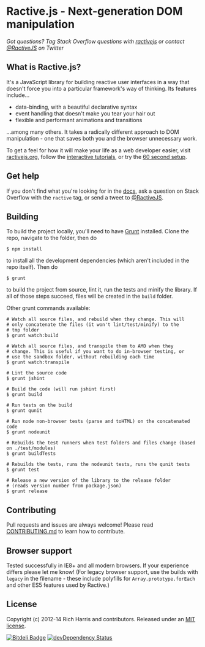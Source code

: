 Ractive.js - Next-generation DOM manipulation
=============================================


*Got questions? Tag Stack Overflow questions with [ractivejs](http://stackoverflow.com/questions/tagged/ractivejs) or contact [@RactiveJS](http://twitter.com/RactiveJS) on Twitter*

What is Ractive.js?
-------------------

It's a JavaScript library for building reactive user interfaces in a way that doesn't force you into a particular framework's way of thinking. Its features include...

* data-binding, with a beautiful declarative syntax
* event handling that doesn't make you tear your hair out
* flexible and performant animations and transitions

...among many others. It takes a radically different approach to DOM manipulation - one that saves both you and the browser unnecessary work.

To get a feel for how it will make your life as a web developer easier, visit [ractivejs.org](http://ractivejs.org), follow the [interactive tutorials](http://learn.ractivejs.org), or try the [60 second setup](https://github.com/ractivejs/ractive/wiki/60-second-setup).


Get help
--------

If you don't find what you're looking for in the [docs](http://docs.ractivejs.org/latest), ask a question on Stack Overflow with the `ractive` tag, or send a tweet to [@RactiveJS](http://twitter.com/RactiveJS).


Building
--------

To build the project locally, you'll need to have [Grunt](http://gruntjs.com) installed. Clone the repo, navigate to the folder, then do

```shell
$ npm install
```

to install all the development dependencies (which aren't included in the repo itself). Then do

```shell
$ grunt
```

to build the project from source, lint it, run the tests and minify the library. If all of those steps succeed, files will be created in the `build` folder.

Other grunt commands available:

```shell
# Watch all source files, and rebuild when they change. This will
# only concatenate the files (it won't lint/test/minify) to the
# tmp folder
$ grunt watch:build

# Watch all source files, and transpile them to AMD when they
# change. This is useful if you want to do in-browser testing, or
# use the sandbox folder, without rebuilding each time
$ grunt watch:transpile

# Lint the source code
$ grunt jshint

# Build the code (will run jshint first)
$ grunt build

# Run tests on the build
$ grunt qunit

# Run node non-browser tests (parse and toHTML) on the concatenated code
$ grunt nodeunit

# Rebuilds the test runners when test folders and files change (based on ./test/modules)
$ grunt buildTests

# Rebuilds the tests, runs the nodeunit tests, runs the qunit tests
$ grunt test

# Release a new version of the library to the release folder
# (reads version number from package.json)
$ grunt release
```


Contributing
------------

Pull requests and issues are always welcome! Please read [CONTRIBUTING.md](https://github.com/ractivejs/ractive/blob/master/CONTRIBUTING.md) to learn how to contribute.


Browser support
---------------

Tested successfully in IE8+ and all modern browsers. If your experience differs please let me know! (For legacy browser support, use the builds with `legacy` in the filename - these include polyfills for `Array.prototype.forEach` and other ES5 features used by Ractive.)


License
-------

Copyright (c) 2012-14 Rich Harris and contributors. Released under an [MIT license](https://github.com/ractivejs/ractive/blob/master/LICENSE.md).


[![Bitdeli Badge](https://d2weczhvl823v0.cloudfront.net/RactiveJS/ractive/trend.png)](https://bitdeli.com/free "Bitdeli Badge")
[![devDependency Status](https://david-dm.org/RactiveJS/Ractive/dev-status.png)](https://david-dm.org/RactiveJS/Ractive#info=devDependencies)
